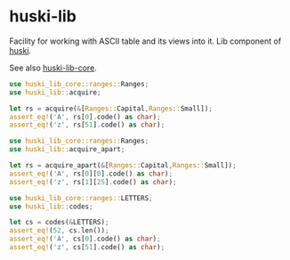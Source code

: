 # huski-lib
Facility for working with ASCII table and its views into it. Lib component of [huski](https://github.com/bravequickcleverfibreyarn/ascii-aide/tree/main/huski).

See also [huski-lib-core](https://github.com/bravequickcleverfibreyarn/ascii-aide/tree/main/huski-lib-core).


 ```rust
use huski_lib_core::ranges::Ranges;
use huski_lib::acquire;

let rs = acquire(&[Ranges::Capital,Ranges::Small]);
assert_eq!('A', rs[0].code() as char);
assert_eq!('z', rs[51].code() as char);
 ```

 ```rust
use huski_lib_core::ranges::Ranges;
use huski_lib::acquire_apart;

let rs = acquire_apart(&[Ranges::Capital,Ranges::Small]);
assert_eq!('A', rs[0][0].code() as char);
assert_eq!('z', rs[1][25].code() as char);
 ```
 
 ```rust
 use huski_lib_core::ranges::LETTERS;
 use huski_lib::codes;

 let cs = codes(&LETTERS);
 assert_eq!(52, cs.len());
 assert_eq!('A', cs[0].code() as char);
 assert_eq!('z', cs[51].code() as char);
 ```
